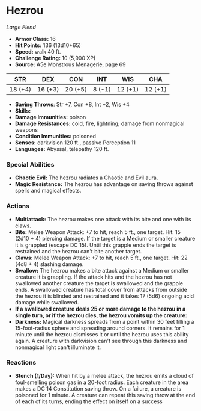# Hezrou

*Large* *Fiend*

- **Armor Class:** 16
- **Hit Points:** 136 (13d10+65)
- **Speed:** walk 40 ft.
- **Challenge Rating:** 10 (5,900 XP)
- **Source:** A5e Monstrous Menagerie, page 69

| STR | DEX | CON | INT | WIS | CHA |
| --- | --- | --- | --- | --- | --- |
| 18 (+4) | 16 (+3) | 20 (+5) | 8 (-1) | 12 (+1) | 12 (+1) |

- **Saving Throws**: Str +7, Con +8, Int +2, Wis +4
- **Skills:** 
- **Damage Immunities:** poison
- **Damage Resistances:** cold, fire, lightning; damage from nonmagical weapons
- **Condition Immunities:** poisoned
- **Senses:** darkvision 120 ft., passive Perception 11
- **Languages:** Abyssal, telepathy 120 ft.

### Special Abilities

- **Chaotic Evil:** The hezrou radiates a Chaotic and Evil aura.
- **Magic Resistance:** The hezrou has advantage on saving throws against spells and magical effects.

### Actions

- **Multiattack:** The hezrou makes one attack with its bite and one with its claws.
- **Bite:** Melee Weapon Attack: +7 to hit, reach 5 ft., one target. Hit: 15 (2d10 + 4) piercing damage. If the target is a Medium or smaller creature  it is grappled (escape DC 15). Until this grapple ends  the target is restrained  and the hezrou can't bite another target.
- **Claws:** Melee Weapon Attack: +7 to hit, reach 5 ft., one target. Hit: 22 (4d8 + 4) slashing damage.
- **Swallow:** The hezrou makes a bite attack against a Medium or smaller creature it is grappling. If the attack hits and the hezrou has not swallowed another creature  the target is swallowed and the grapple ends. A swallowed creature has total cover from attacks from outside the hezrou  it is blinded and restrained  and it takes 17 (5d6) ongoing acid damage while swallowed.
- **If a swallowed creature deals 25 or more damage to the hezrou in a single turn, or if the hezrou dies, the hezrou vomits up the creature:** 
- **Darkness:** Magical darkness spreads from a point within 30 feet  filling a 15-foot-radius sphere and spreading around corners. It remains for 1 minute  until the hezrou dismisses it  or until the hezrou uses this ability again. A creature with darkvision can't see through this darkness and nonmagical light can't illuminate it.

### Reactions

- **Stench (1/Day):** When hit by a melee attack, the hezrou emits a cloud of foul-smelling poison gas in a 20-foot radius. Each creature in the area makes a DC 14 Constitution saving throw. On a failure, a creature is poisoned for 1 minute. A creature can repeat this saving throw at the end of each of its turns, ending the effect on itself on a success


